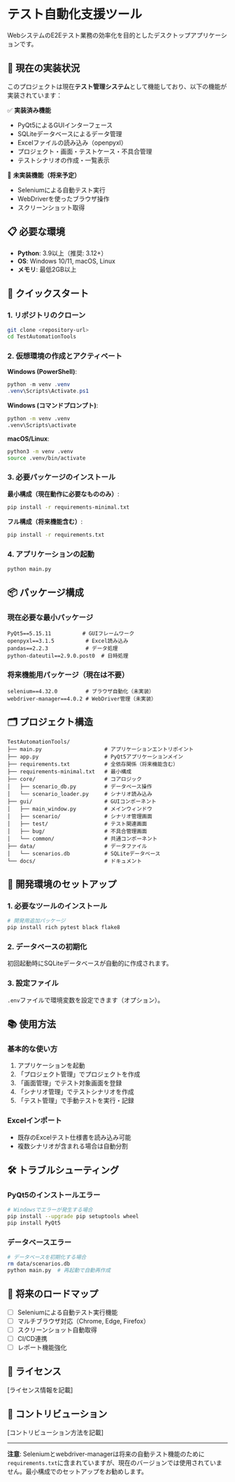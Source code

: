 # テスト自動化支援ツール

WebシステムのE2Eテスト業務の効率化を目的としたデスクトップアプリケーションです。

## 🎯 現在の実装状況

このプロジェクトは現在**テスト管理システム**として機能しており、以下の機能が実装されています：

✅ **実装済み機能**
- PyQt5によるGUIインターフェース
- SQLiteデータベースによるデータ管理
- Excelファイルの読み込み（openpyxl）
- プロジェクト・画面・テストケース・不具合管理
- テストシナリオの作成・一覧表示

🚧 **未実装機能（将来予定）**
- Seleniumによる自動テスト実行
- WebDriverを使ったブラウザ操作
- スクリーンショット取得

## 📋 必要な環境

- **Python**: 3.9以上（推奨: 3.12+）
- **OS**: Windows 10/11, macOS, Linux
- **メモリ**: 最低2GB以上

## 🚀 クイックスタート

### 1. リポジトリのクローン
```bash
git clone <repository-url>
cd TestAutomationTools
```

### 2. 仮想環境の作成とアクティベート

**Windows (PowerShell)**:
```powershell
python -m venv .venv
.venv\Scripts\Activate.ps1
```

**Windows (コマンドプロンプト)**:
```cmd
python -m venv .venv
.venv\Scripts\activate
```

**macOS/Linux**:
```bash
python3 -m venv .venv
source .venv/bin/activate
```

### 3. 必要パッケージのインストール

**最小構成（現在動作に必要なもののみ）**:
```bash
pip install -r requirements-minimal.txt
```

**フル構成（将来機能含む）**:
```bash
pip install -r requirements.txt
```

### 4. アプリケーションの起動
```bash
python main.py
```

## 📦 パッケージ構成

### 現在必要な最小パッケージ
```
PyQt5==5.15.11          # GUIフレームワーク
openpyxl==3.1.5          # Excel読み込み
pandas==2.2.3            # データ処理
python-dateutil==2.9.0.post0  # 日時処理
```

### 将来機能用パッケージ（現在は不要）
```
selenium==4.32.0         # ブラウザ自動化（未実装）
webdriver-manager==4.0.2 # WebDriver管理（未実装）
```

## 🗂️ プロジェクト構造

```
TestAutomationTools/
├── main.py                    # アプリケーションエントリポイント
├── app.py                     # PyQt5アプリケーションメイン
├── requirements.txt           # 全依存関係（将来機能含む）
├── requirements-minimal.txt   # 最小構成
├── core/                      # コアロジック
│   ├── scenario_db.py         # データベース操作
│   └── scenario_loader.py     # シナリオ読み込み
├── gui/                       # GUIコンポーネント
│   ├── main_window.py         # メインウィンドウ
│   ├── scenario/              # シナリオ管理画面
│   ├── test/                  # テスト関連画面
│   ├── bug/                   # 不具合管理画面
│   └── common/                # 共通コンポーネント
├── data/                      # データファイル
│   └── scenarios.db           # SQLiteデータベース
└── docs/                      # ドキュメント
```

## 🔧 開発環境のセットアップ

### 1. 必要なツールのインストール
```bash
# 開発用追加パッケージ
pip install rich pytest black flake8
```

### 2. データベースの初期化
初回起動時にSQLiteデータベースが自動的に作成されます。

### 3. 設定ファイル
`.env`ファイルで環境変数を設定できます（オプション）。

## 📚 使用方法

### 基本的な使い方
1. アプリケーションを起動
2. 「プロジェクト管理」でプロジェクトを作成
3. 「画面管理」でテスト対象画面を登録
4. 「シナリオ管理」でテストシナリオを作成
5. 「テスト管理」で手動テストを実行・記録

### Excelインポート
- 既存のExcelテスト仕様書を読み込み可能
- 複数シナリオが含まれる場合は自動分割

## 🛠️ トラブルシューティング

### PyQt5のインストールエラー
```bash
# Windowsでエラーが発生する場合
pip install --upgrade pip setuptools wheel
pip install PyQt5
```

### データベースエラー
```bash
# データベースを初期化する場合
rm data/scenarios.db
python main.py  # 再起動で自動再作成
```

## 🚀 将来のロードマップ

- [ ] Seleniumによる自動テスト実行機能
- [ ] マルチブラウザ対応（Chrome, Edge, Firefox）
- [ ] スクリーンショット自動取得
- [ ] CI/CD連携
- [ ] レポート機能強化

## 📄 ライセンス

[ライセンス情報を記載]

## 🤝 コントリビューション

[コントリビューション方法を記載]

---

**注意**: Seleniumとwebdriver-managerは将来の自動テスト機能のために`requirements.txt`に含まれていますが、現在のバージョンでは使用されていません。最小構成でのセットアップをお勧めします。